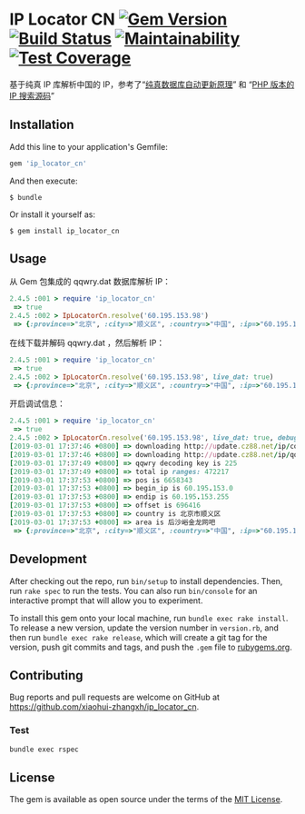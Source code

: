 # IP Locator CN [![Gem Version](https://badge.fury.io/rb/ip_locator_cn.svg)](https://badge.fury.io/rb/ip_locator_cn) [![Build Status](https://travis-ci.org/xiaohui-zhangxh/ip_locator_cn.svg?branch=master)](https://travis-ci.org/xiaohui-zhangxh/ip_locator_cn) [![Maintainability](https://api.codeclimate.com/v1/badges/ce57ddef67adc3d48378/maintainability)](https://codeclimate.com/github/xiaohui-zhangxh/ip_locator_cn/maintainability) [![Test Coverage](https://api.codeclimate.com/v1/badges/ce57ddef67adc3d48378/test_coverage)](https://codeclimate.com/github/xiaohui-zhangxh/ip_locator_cn/test_coverage)

基于纯真 IP 库解析中国的 IP，参考了“[纯真数据库自动更新原理](https://github.com/shuax/QQWryUpdate/blob/master/update.php)” 和 “[PHP 版本的 IP 搜索源码](https://github.com/itbdw/ip-database/blob/master/src/IpLocation.php)”

## Installation

Add this line to your application's Gemfile:

```ruby
gem 'ip_locator_cn'
```

And then execute:

    $ bundle

Or install it yourself as:

    $ gem install ip_locator_cn

## Usage

从 Gem 包集成的 qqwry.dat 数据库解析 IP：

```ruby
2.4.5 :001 > require 'ip_locator_cn'
 => true
2.4.5 :002 > IpLocatorCn.resolve('60.195.153.98')
 => {:province=>"北京", :city=>"顺义区", :country=>"中国", :ip=>"60.195.153.98", :county=>"", :isp=>"", :area=>"中国北京顺义区后沙峪金龙网吧", :origin_country=>"北京市顺义区", :origin_area=>"后沙峪金龙网吧"}
```

在线下载并解码 qqwry.dat ，然后解析 IP：

```ruby
2.4.5 :001 > require 'ip_locator_cn'
 => true
2.4.5 :002 > IpLocatorCn.resolve('60.195.153.98', live_dat: true)
 => {:province=>"北京", :city=>"顺义区", :country=>"中国", :ip=>"60.195.153.98", :county=>"", :isp=>"", :area=>"中国北京顺义区后沙峪金龙网吧", :origin_country=>"北京市顺义区", :origin_area=>"后沙峪金龙网吧"}
```

开启调试信息：

```ruby
2.4.5 :001 > require 'ip_locator_cn'
 => true
2.4.5 :002 > IpLocatorCn.resolve('60.195.153.98', live_dat: true, debug: true)
[2019-03-01 17:37:46 +0800] => downloading http://update.cz88.net/ip/copywrite.rar
[2019-03-01 17:37:46 +0800] => downloading http://update.cz88.net/ip/qqwry.rar
[2019-03-01 17:37:49 +0800] => qqwry decoding key is 225
[2019-03-01 17:37:49 +0800] => total ip ranges: 472217
[2019-03-01 17:37:53 +0800] => pos is 6658343
[2019-03-01 17:37:53 +0800] => begin_ip is 60.195.153.0
[2019-03-01 17:37:53 +0800] => endip is 60.195.153.255
[2019-03-01 17:37:53 +0800] => offset is 696416
[2019-03-01 17:37:53 +0800] => country is 北京市顺义区
[2019-03-01 17:37:53 +0800] => area is 后沙峪金龙网吧
 => {:province=>"北京", :city=>"顺义区", :country=>"中国", :ip=>"60.195.153.98", :county=>"", :isp=>"", :area=>"中国北京顺义区后沙峪金龙网吧", :origin_country=>"北京市顺义区", :origin_area=>"后沙峪金龙网吧"}
```

## Development

After checking out the repo, run `bin/setup` to install dependencies. Then, run `rake spec` to run the tests. You can also run `bin/console` for an interactive prompt that will allow you to experiment.

To install this gem onto your local machine, run `bundle exec rake install`. To release a new version, update the version number in `version.rb`, and then run `bundle exec rake release`, which will create a git tag for the version, push git commits and tags, and push the `.gem` file to [rubygems.org](https://rubygems.org).

## Contributing

Bug reports and pull requests are welcome on GitHub at https://github.com/xiaohui-zhangxh/ip_locator_cn.

### Test

```bash
bundle exec rspec
```

## License

The gem is available as open source under the terms of the [MIT License](https://opensource.org/licenses/MIT).
